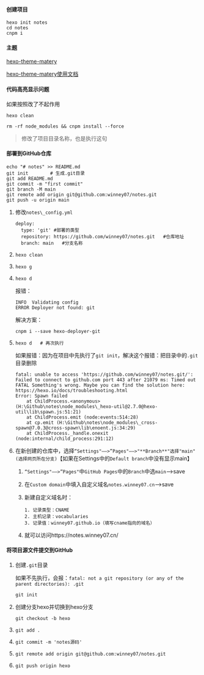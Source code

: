 #### 创建项目

```
hexo init notes
cd notes
cnpm i
```

#### 主题

[hexo-theme-matery](https://github.com/blinkfox/hexo-theme-matery)

[hexo-theme-matery使用文档](https://github.com/blinkfox/hexo-theme-matery/blob/master/README_CN.md)

#### 代码高亮显示问题

如果按照改了不起作用

```
hexo clean
```

```
rm -rf node_modules && cnpm install --force
```

> 修改了项目目录名称，也是执行这句

#### 部署到GitHub仓库

```
echo "# notes" >> README.md
git init        # 生成.git目录
git add README.md
git commit -m "first commit"
git branch -M main
git remote add origin git@github.com:winney07/notes.git
git push -u origin main
```

1. 修改`notes\_config.yml`

   ```
   deploy:
     type: 'git' #部署的类型
     repository: https://github.com/winney07/notes.git   #仓库地址
     branch: main   #分支名称 
   ```

2. ```
   hexo clean
   ```

3. ```
   hexo g
   ```

4. ```
   hexo d
   ```

   报错：

   ```
   INFO  Validating config
   ERROR Deployer not found: git
   ```

   解决方案：

   ```
   cnpm i --save hexo-deployer-git
   ```

5. ```
   hexo d   # 再次执行
   ```

   

   如果报错：因为在项目中先执行了`git init`，解决这个报错：把目录中的`.git`目录删除

   ```
   fatal: unable to access 'https://github.com/winney07/notes.git/': Failed to connect to github.com port 443 after 21079 ms: Timed out
   FATAL Something's wrong. Maybe you can find the solution here: https://hexo.io/docs/troubleshooting.html
   Error: Spawn failed
       at ChildProcess.<anonymous> (H:\Github\notes\node_modules\_hexo-util@2.7.0@hexo-util\lib\spawn.js:51:21)
       at ChildProcess.emit (node:events:514:28)
       at cp.emit (H:\Github\notes\node_modules\_cross-spawn@7.0.3@cross-spawn\lib\enoent.js:34:29)
       at ChildProcess._handle.onexit (node:internal/child_process:291:12)
   ```

6. 在新创建的仓库中，选择`“Settings"——>”Pages"——>"**Branch**"选择"main"(选择网页所在分支)`【如果在Settings中的`Default branch`中没有显示main】

   1. `“Settings"——>”Pages"`中`GitHub Pages`中的`Branch`中选`main`-->save

   2. 在`Custom domain`中填入自定义域名`notes.winney07.cn`-->save

   3. 新建自定义域名时：

      ```
      1. 记录类型：CNAME
      2. 主机记录：vocabularies
      3. 记录值：winney07.github.io（填写cname指向的域名）
      ```

   4. 就可以访问https://notes.winney07.cn/

#### 将项目源文件提交到GitHub

1. 创建`.git`目录

   如果不先执行，会报：`fatal: not a git repository (or any of the parent directories): .git`

   ```
   git init
   ```

2. 创建分支hexo并切换到hexo分支

   ```
   git checkout -b hexo 
   ```

3. ```
   git add .
   ```

4. ```
   git commit -m 'notes源码'
   ```

5. ```
   git remote add origin git@github.com:winney07/notes.git
   ```

6. ```
   git push origin hexo
   ```

   
